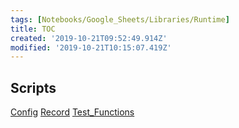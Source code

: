 ```yaml
---
tags: [Notebooks/Google_Sheets/Libraries/Runtime]
title: TOC
created: '2019-10-21T09:52:49.914Z'
modified: '2019-10-21T10:15:07.419Z'
---
```


## Scripts

[Config](@tag/Notebooks/Google_Sheets/Libraries/Runtime/Config.md)
[Record](@tag/Notebooks/Google_Sheets/Libraries/Runtime/Record.md)
[Test_Functions](@tag/Notebooks/Google_Sheets/Libraries/Runtime/Test_Functions.md)
